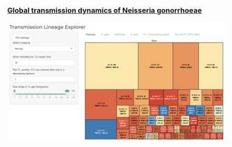 
### [Global transmission dynamics of Neisseria gonorrhoeae](https://magnunos.shinyapps.io/LineageHomology_Explorer/?_ga=2.205397328.1370338265.1637693506-226041197.1637248825)

[![](https://github.com/magnusnosnes/10000_Ngon_genomes/blob/main/TL_Explorer.png)](https://github.com/magnusnosnes/10000_Ngon_genomes/blob/main/Files/TL_Explorer.png)
